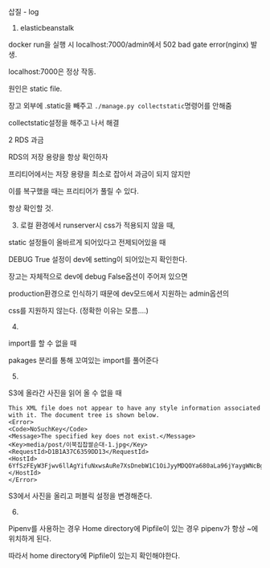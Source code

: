삽질 - log 


1. elasticbeanstalk

docker run을 실행 시 localhost:7000/admin에서 502 bad gate error(nginx) 발생.

localhost:7000은 정상 작동. 

원인은 static file. 

장고 외부에 .static을 빼주고 `./manage.py collectstatic`명령어를 안해줌 

collectstatic설정을 해주고 나서 해결


2 RDS 과금

RDS의 저장 용량을 항상 확인하자 

프리티어에서는 저장 용량을 최소로 잡아서 과금이 되지 않지만

이를 복구했을 때는 프리티어가 풀릴 수 있다. 

항상 확인할 것. 



3. 로컬 환경에서 runserver시 css가 적용되지 않을 때,

static 설정들이 올바르게 되어있다고 전제되어있을 때

DEBUG True 설정이 dev에 setting이 되어있는지 확인한다. 

장고는 자체적으로 dev에 debug False옵션이 주어져 있으면

production환경으로 인식하기 때문에 dev모드에서 지원하는 admin옵션의 

css를 지원하지 않는다. (정확한 이유는 모름....)


4. 

import를 할 수 없을 때 

pakages 분리를 통해 꼬여있는 import를 풀어준다 



5.

S3에 올라간 사진을 읽어 올 수 없을 때 

```
This XML file does not appear to have any style information associated with it. The document tree is shown below.
<Error>
<Code>NoSuchKey</Code>
<Message>The specified key does not exist.</Message>
<Key>media/post/이북집찹쌀순대-1.jpg</Key>
<RequestId>D1B1A37C6359DD13</RequestId>
<HostId>
6YfSzFEyW3Fjwv6llAgYifuNxwsAuRe7XsDnebW1C1OiJyyMDQOYa680aLa96jYaygWNcBgst10=
</HostId>
</Error>
```

S3에서 사진을 올리고 퍼블릭 설정을 변경해준다. 


6. 

Pipenv를 사용하는 경우 Home directory에 Pipfile이 있는 경우 pipenv가 항상 ~에 위치하게 된다. 

따라서 home directory에 Pipfile이 있는지 확인해야한다.
